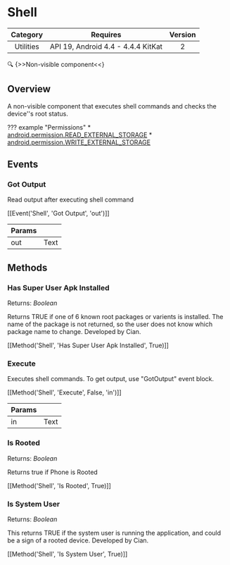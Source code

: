 # Shell

| Category | Requires | Version |
|:--------:|:-------:|:--------:|
|Utilities|API 19, Android 4.4 - 4.4.4 KitKat|2|

:mag: {>>Non-visible component<<}

## Overview

A non-visible component that executes shell commands and checks the device''s root status.

??? example "Permissions"
    * [android.permission.READ_EXTERNAL_STORAGE](https://developer.android.com/reference/android/Manifest.permission.html#android.permission.READ_EXTERNAL_STORAGE)
    * [android.permission.WRITE_EXTERNAL_STORAGE](https://developer.android.com/reference/android/Manifest.permission.html#android.permission.WRITE_EXTERNAL_STORAGE)


## Events

### Got Output

Read output after executing shell command

[[Event('Shell', 'Got Output', 'out')]]

| Params | []() |
|--------|------|
|out|<span class="chip chip-text">Text</span>|


## Methods

### Has Super User Apk Installed

<span class="chip chip-boolean">Returns: <i>Boolean</i></span> 

Returns TRUE if one of 6 known root packages or varients is installed. The name of the package is not returned, so the user does not know which package name to change. Developed by Cian.

[[Method('Shell', 'Has Super User Apk Installed', True)]]

### Execute

Executes shell commands. To get output, use "GotOutput" event block.

[[Method('Shell', 'Execute', False, 'in')]]

| Params | []() |
|--------|------|
|in|<span class="chip chip-text">Text</span>|


### Is Rooted

<span class="chip chip-boolean">Returns: <i>Boolean</i></span> 

Returns true if Phone is Rooted

[[Method('Shell', 'Is Rooted', True)]]

### Is System User

<span class="chip chip-boolean">Returns: <i>Boolean</i></span> 

This returns TRUE if the system user is running the application, and could be a sign of a rooted device. Developed by Cian.

[[Method('Shell', 'Is System User', True)]]